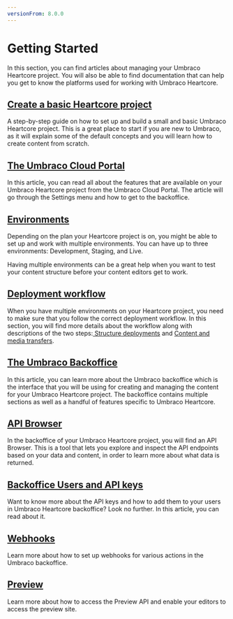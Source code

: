 ```yaml
---
versionFrom: 8.0.0
---
```


# Getting Started

In this section, you can find articles about managing your Umbraco Heartcore project. You will also be able to find documentation that can help you get to know the platforms used for working with Umbraco Heartcore.

## [Create a basic Heartcore project](creating-a-heartcore-project.md)

A step-by-step guide on how to set up and build a small and basic Umbraco Heartcore project. This is a great place to start if you are new to Umbraco, as it will explain some of the default concepts and you will learn how to create content from scratch.

## [The Umbraco Cloud Portal](the-cloud-portal.md)

In this article, you can read all about the features that are available on your Umbraco Heartcore project from the Umbraco Cloud Portal. The article will go through the Settings menu and how to get to the backoffice.

## [Environments](environments.md)

Depending on the plan your Heartcore project is on, you might be able to set up and work with multiple environments. You can have up to three environments: Development, Staging, and Live.

Having multiple environments can be a great help when you want to test your content structure before your content editors get to work.

## [Deployment workflow](deployment-workflow/)

When you have multiple environments on your Heartcore project, you need to make sure that you follow the correct deployment workflow. In this section, you will find more details about the workflow along with descriptions of the two steps:[ Structure deployments](deployment-workflow/structure-deployment.md) and [Content and media transfers](deployment-workflow/content-transfer.md).

## [The Umbraco Backoffice](the-umbraco-backoffice.md)

In this article, you can learn more about the Umbraco backoffice which is the interface that you will be using for creating and managing the content for your Umbraco Heartcore project. The backoffice contains multiple sections as well as a handful of features specific to Umbraco Heartcore.

## [API Browser](api-browser.md)

In the backoffice of your Umbraco Heartcore project, you will find an API Browser. This is a tool that lets you explore and inspect the API endpoints based on your data and content, in order to learn more about what data is returned.

## [Backoffice Users and API keys](backoffice-users-and-api-keys.md)

Want to know more about the API keys and how to add them to your users in Umbraco Heartcore backoffice? Look no further. In this article, you can read about it.

## [Webhooks](webhooks.md)

Learn more about how to set up webhooks for various actions in the Umbraco backoffice.

## [Preview](preview.md)

Learn more about how to access the Preview API and enable your editors to access the preview site.

